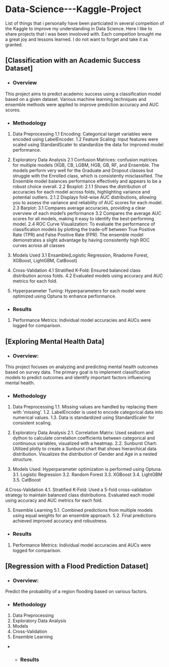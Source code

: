 # Data-Science---Kaggle-Project
List of things that i personally have been particiated in several compeition of the Kaggle to improve my understanding in Data Science. 
Here I like to share projects that i was been involoved with. Each compeition brought me a great joy and lessons learned. I do not want to forget and take it as granted. 

## [Classification with an Academic Success Dataset]
- ### Overview
This project aims to predict academic success using a classification model based on a given dataset. Various machine learning techniques and ensemble methods were applied to improve prediction accuracy and AUC scores.

- ### Methodology 
1. Data Preprocessing
1.1 Encoding: Categorical target variables were encoded using LabelEncoder.
1.2 Feature Scaling: Input features were scaled using StandardScaler to standardize the data for improved model performance.

2. Exploratory Data Analysis
2.1 Confusion Matrices: confusion matrices for multiple models (XGB, CB, LGBM, HGB, GB, RF, and Ensemble. The models perform very well for the Graduate and Dropout classes but struggle with the Enrolled class, which is consistently misclassified. The Ensemble model balances performance effectively and appears to be a robust choice overall.
2.2 Boxplot: 
   2.1.1 Shows the distribution of accuracies for each model across folds, highlighting variance and potential outliers.
   2.1.2 Displays fold-wise AUC distributions, allowing you to assess the variance and reliability of AUC scores for each model. 
2.3 Barplot: 
   3.1 Compares average accuracies, providing a clear overview of each model’s performance 
   3.2 Compares the average AUC scores for all models, making it easy to identify the best-performing model.
2.4 ROC Curve Visualization: To evaluate the performance of classification models by plotting the trade-off between True Positive Rate (TPR) and False Positive Rate (FPR). The ensemble model demonstrates a slight advantage by having consistently high ROC curves across all classes

3. Models Used
3.1 Ensamble(Logistic Regression, Rnadome Forest, XGBoost, LightGBM, CatBoost)

4. Cross-Validation
4.1 Stratified K-Fold: Ensured balanced class distribution across folds.
4.2 Evaluated models using accuracy and AUC metrics for each fold.

5. Hyperparameter Tuning: Hyperparameters for each model were optimized using Optuna to enhance performance.

- ### Results
1. Performance Metrics: Individual model accuracies and AUCs were logged for comparison. 

## [Exploring Mental Health Data]
- ### Overview: 
This project focuses on analyzing and predicting mental health outcomes based on survey data. The primary goal is to implement classification models to predict outcomes and identify important factors influencing mental health.

- ### Methodology 
1. Data Preprocessing
1.1. Missing values are handled by replacing them with 'missing'.
1.2. LabelEncoder is used to encode categorical data into numerical values.
1.3. Data is standardized using StandardScaler for consistent scaling.

2. Exploratory Data Analysis
2.1. Correlation Matrix: Used seaborn and dython to calculate correlation coefficients between categorical and continuous variables, visualized with a heatmap.
2.2. Sunburst Chart: Utilized plotly to create a Sunburst chart that shows hierarchical data distribution. Visualizes the distribution of Gender and Age in a nested structure.

3. Models Used: Hyperparameter optimization is performed using Optuna.
3.1. Logistic Regression
3.2. Random Forest
3.3. XGBoost
3.4. LightGBM
3.5. CatBoost

4.Cross-Validation
4.1. Stratified K-Fold: Used a 5-fold cross-validation strategy to maintain balanced class distributions. Evaluated each model using accuracy and AUC metrics for each fold.

5. Ensemble Learning 
5.1. Combined predictions from multiple models using equal weights for an ensemble approach.
5.2. Final predictions achieved improved accuracy and robustness.

- ### Results
1. Performance Metrics: Individual model accuracies and AUCs were logged for comparison.

## [Regression with a Flood Prediction Dataset] 
- ### Overview: 
Predict the probability of a region flooding based on various factors.

-  ### Methodology 
1. Data Preprocessing
2. Exploratory Data Analysis
3. Models 
4. Cross-Validation
5. Ensemble Learning  

-  - ### Results